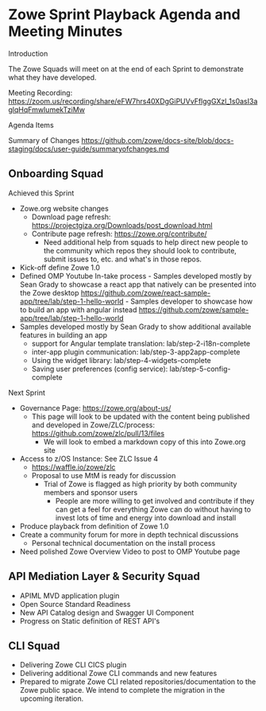# Zowe Sprint Playback Agenda and Meeting Minutes

Introduction

The Zowe Squads will meet on at the end of each Sprint to demonstrate what they have developed.

Meeting Recording:
https://zoom.us/recording/share/eFW7hrs40XDgGiPUVvFflggGXzl_1s0asI3aglqHqFmwIumekTziMw

Agenda Items

Summary of Changes
https://github.com/zowe/docs-site/blob/docs-staging/docs/user-guide/summaryofchanges.md

Onboarding Squad
----------------

Achieved this Sprint
- Zowe.org website changes
  - Download page refresh: https://projectgiza.org/Downloads/post_download.html
  - Contribute page refresh: https://zowe.org/contribute/
    - Need additional help from squads to help direct new people to the community which repos they should look to contribute, submit issues to, etc. and what's in those repos.
- Kick-off define Zowe 1.0
- Defined OMP Youtube In-take process
- Samples developed mostly by Sean Grady to showcase a react app that natively can be presented into the Zowe desktop
https://github.com/zowe/react-sample-app/tree/lab/step-1-hello-world
- Samples developer to showcase how to build an app with angular instead
https://github.com/zowe/sample-app/tree/lab/step-1-hello-world
- Samples developed mostly by Sean Grady to show additional available features in building an app
    - support for Angular template translation: lab/step-2-i18n-complete
    - inter-app plugin communication: lab/step-3-app2app-complete
    - Using the widget library: lab/step-4-widgets-complete
    - Saving user preferences (config service): lab/step-5-config-complete

Next Sprint
- Governance Page: https://zowe.org/about-us/
  - This page will look to be updated with the content being published and developed in Zowe/ZLC/process: https://github.com/zowe/zlc/pull/13/files
    - We will look to embed a markdown copy of this into Zowe.org site
- Access to z/OS Instance: See ZLC Issue 4
  - https://waffle.io/zowe/zlc
  - Proposal to use MtM is ready for discussion
    - Trial of Zowe is flagged as high priority by both community members and sponsor users 
      - People are more willing to get involved and contribute if they can get a feel for everything Zowe can do without having to invest lots of time and energy into download and install
- Produce playback from definition of Zowe 1.0
- Create a community forum for more in depth technical discussions
  - Personal technical documentation on the install process 
- Need polished Zowe Overview Video to post to OMP Youtube page

API Mediation Layer & Security Squad
------------------------------------
- APIML MVD application plugin 
- Open Source Standard Readiness 
- New API Catalog design and Swagger UI Component
- Progress on Static definition of REST API's 

CLI Squad
---------
- Delivering Zowe CLI CICS plugin
- Delivering additional Zowe CLI commands and new features
- Prepared to migrate Zowe CLI related repositories/documentation to the Zowe public space. We intend to complete the migration in the upcoming iteration.
